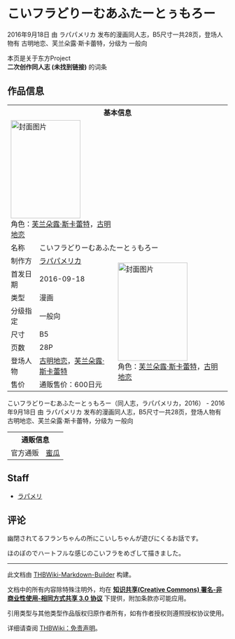 # こいフラどりーむあふたーとぅもろー

<!-- source html: G:\repos\THBWiki-Markdown-Builder\THBWikiMarkdown\Temp\main\0\08\ns0%3A%E3%81%93%E3%81%84%E3%83%95%E3%83%A9%E3%81%A9%E3%82%8A%E3%83%BC%E3%82%80%E3%81%82%E3%81%B5%E3%81%9F%E3%83%BC%E3%81%A8%E3%81%85%E3%82%82%E3%82%8D%E3%83%BC.html -->

2016年9月18日 由 ラパパメリカ  发布的漫画同人志，B5尺寸一共28页，登场人物有 古明地恋、芙兰朵露·斯卡蕾特，分级为 一般向

本页是关于东方Project  
 **二次创作同人志 (未找到链接)** 的词条

## 作品信息

<table><tbody><tr><th colspan="3">基本信息</th></tr><tr><td class="cover-artwork-mobile" colspan="2"><a href="./文件-こいフラどりーむあふたーとぅもろー封面.jpg.md" class="image" title="封面图片"><img alt="封面图片" src="https://upload.thwiki.cc/thumb/9/93/%E3%81%93%E3%81%84%E3%83%95%E3%83%A9%E3%81%A9%E3%82%8A%E3%83%BC%E3%82%80%E3%81%82%E3%81%B5%E3%81%9F%E3%83%BC%E3%81%A8%E3%81%85%E3%82%82%E3%82%8D%E3%83%BC%E5%B0%81%E9%9D%A2.jpg/159px-%E3%81%93%E3%81%84%E3%83%95%E3%83%A9%E3%81%A9%E3%82%8A%E3%83%BC%E3%82%80%E3%81%82%E3%81%B5%E3%81%9F%E3%83%BC%E3%81%A8%E3%81%85%E3%82%82%E3%82%8D%E3%83%BC%E5%B0%81%E9%9D%A2.jpg" decoding="async" loading="lazy" width="159" height="224" srcset="https://upload.thwiki.cc/thumb/9/93/%E3%81%93%E3%81%84%E3%83%95%E3%83%A9%E3%81%A9%E3%82%8A%E3%83%BC%E3%82%80%E3%81%82%E3%81%B5%E3%81%9F%E3%83%BC%E3%81%A8%E3%81%85%E3%82%82%E3%82%8D%E3%83%BC%E5%B0%81%E9%9D%A2.jpg/239px-%E3%81%93%E3%81%84%E3%83%95%E3%83%A9%E3%81%A9%E3%82%8A%E3%83%BC%E3%82%80%E3%81%82%E3%81%B5%E3%81%9F%E3%83%BC%E3%81%A8%E3%81%85%E3%82%82%E3%82%8D%E3%83%BC%E5%B0%81%E9%9D%A2.jpg 1.5x, https://upload.thwiki.cc/thumb/9/93/%E3%81%93%E3%81%84%E3%83%95%E3%83%A9%E3%81%A9%E3%82%8A%E3%83%BC%E3%82%80%E3%81%82%E3%81%B5%E3%81%9F%E3%83%BC%E3%81%A8%E3%81%85%E3%82%82%E3%82%8D%E3%83%BC%E5%B0%81%E9%9D%A2.jpg/319px-%E3%81%93%E3%81%84%E3%83%95%E3%83%A9%E3%81%A9%E3%82%8A%E3%83%BC%E3%82%80%E3%81%82%E3%81%B5%E3%81%9F%E3%83%BC%E3%81%A8%E3%81%85%E3%82%82%E3%82%8D%E3%83%BC%E5%B0%81%E9%9D%A2.jpg 2x" data-file-width="641" data-file-height="900"></a><div class="cover-char">角色：<a href="./芙兰朵露·斯卡蕾特.md" title="芙兰朵露·斯卡蕾特">芙兰朵露·斯卡蕾特</a>，<a href="./古明地恋.md" title="古明地恋">古明地恋</a></div></td>
</tr><tr><td class="label">名称</td><td colspan="2"> こいフラどりーむあふたーとぅもろー </td></tr><tr><td class="label">制作方</td><td><a href="./ラパパメリカ.md" title="ラパパメリカ">ラパパメリカ</a></td><td class="cover-artwork" rowspan="8" style="min-width:224px;"><a href="./文件-こいフラどりーむあふたーとぅもろー封面.jpg.md" class="image" title="封面图片"><img alt="封面图片" src="https://upload.thwiki.cc/thumb/9/93/%E3%81%93%E3%81%84%E3%83%95%E3%83%A9%E3%81%A9%E3%82%8A%E3%83%BC%E3%82%80%E3%81%82%E3%81%B5%E3%81%9F%E3%83%BC%E3%81%A8%E3%81%85%E3%82%82%E3%82%8D%E3%83%BC%E5%B0%81%E9%9D%A2.jpg/159px-%E3%81%93%E3%81%84%E3%83%95%E3%83%A9%E3%81%A9%E3%82%8A%E3%83%BC%E3%82%80%E3%81%82%E3%81%B5%E3%81%9F%E3%83%BC%E3%81%A8%E3%81%85%E3%82%82%E3%82%8D%E3%83%BC%E5%B0%81%E9%9D%A2.jpg" decoding="async" loading="lazy" width="159" height="224" srcset="https://upload.thwiki.cc/thumb/9/93/%E3%81%93%E3%81%84%E3%83%95%E3%83%A9%E3%81%A9%E3%82%8A%E3%83%BC%E3%82%80%E3%81%82%E3%81%B5%E3%81%9F%E3%83%BC%E3%81%A8%E3%81%85%E3%82%82%E3%82%8D%E3%83%BC%E5%B0%81%E9%9D%A2.jpg/239px-%E3%81%93%E3%81%84%E3%83%95%E3%83%A9%E3%81%A9%E3%82%8A%E3%83%BC%E3%82%80%E3%81%82%E3%81%B5%E3%81%9F%E3%83%BC%E3%81%A8%E3%81%85%E3%82%82%E3%82%8D%E3%83%BC%E5%B0%81%E9%9D%A2.jpg 1.5x, https://upload.thwiki.cc/thumb/9/93/%E3%81%93%E3%81%84%E3%83%95%E3%83%A9%E3%81%A9%E3%82%8A%E3%83%BC%E3%82%80%E3%81%82%E3%81%B5%E3%81%9F%E3%83%BC%E3%81%A8%E3%81%85%E3%82%82%E3%82%8D%E3%83%BC%E5%B0%81%E9%9D%A2.jpg/319px-%E3%81%93%E3%81%84%E3%83%95%E3%83%A9%E3%81%A9%E3%82%8A%E3%83%BC%E3%82%80%E3%81%82%E3%81%B5%E3%81%9F%E3%83%BC%E3%81%A8%E3%81%85%E3%82%82%E3%82%8D%E3%83%BC%E5%B0%81%E9%9D%A2.jpg 2x" data-file-width="641" data-file-height="900"></a><div class="cover-char">角色：<a href="./芙兰朵露·斯卡蕾特.md" title="芙兰朵露·斯卡蕾特">芙兰朵露·斯卡蕾特</a>，<a href="./古明地恋.md" title="古明地恋">古明地恋</a></div></td>
</tr><tr><td class="label">首发日期</td><td>2016-09-18</td></tr><tr><td class="label">类型</td><td>漫画</td></tr><tr><td class="label">分级指定</td><td>一般向</td></tr><tr><td class="label">尺寸</td><td>B5</td></tr><tr><td class="label">页数</td><td>28P</td></tr><tr><td class="label">登场人物</td><td><a href="./古明地恋.md" title="古明地恋">古明地恋</a>，<a href="./芙兰朵露·斯卡蕾特.md" title="芙兰朵露·斯卡蕾特">芙兰朵露·斯卡蕾特</a></td></tr><tr><td class="label">售价</td><td>通贩售价：600日元</td></tr></tbody></table>

こいフラどりーむあふたーとぅもろー（同人志，ラパパメリカ，2016） - 2016年9月18日 由 ラパパメリカ  发布的漫画同人志，B5尺寸一共28页，登场人物有 古明地恋、芙兰朵露·斯卡蕾特，分级为 一般向

<table><tbody><tr><th colspan="3">通贩信息</th></tr><tr><td class="label">官方通贩</td><td colspan="2"><a rel="nofollow" class="external text" href="https://www.melonbooks.co.jp/detail/detail.php?product_id=183444">蜜瓜</a></td></tr></tbody></table>



## Staff
- [ラパメリ](./ラパメリ.md)


## 评论
  
幽閉されてるフランちゃんの所にこいしちゃんが遊びにくるお話です。  

ほのぼのでハートフルな感じのこいフラをめざして描きました。
  
  
  

  





---

此文档由 [THBWiki-Markdown-Builder](https://github.com/Delsin-Yu/THBWiki-Markdown-Builder) 构建。

文档中的所有内容除特殊注明外，均在 [**知识共享(Creative Commons) 署名-非商业性使用-相同方式共享 3.0 协议**](https://creativecommons.org/licenses/by-sa/3.0/deed.zh-hans) 下提供，附加条款亦可能应用。

引用类型与其他类型作品版权归原作者所有，如有作者授权则遵照授权协议使用。

详细请查阅 [THBWiki：免责声明](https://thbwiki.cc/THBWiki:%E5%85%8D%E8%B4%A3%E5%A3%B0%E6%98%8E)。


